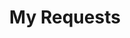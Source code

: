 ---
title: My Requests
excerpt: Set up My Requests to enable your users to debug their requests.
api:
  file: account.json
  operationId: post_auth-register
api_config: my-requests
hidden: true
---